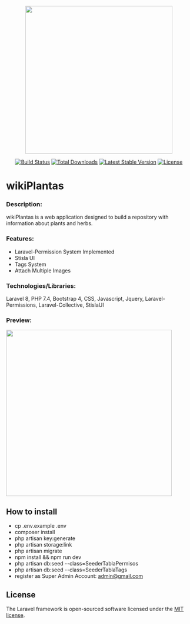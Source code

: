 <p align="center"><a href="https://laravel.com" target="_blank"><img src="https://raw.githubusercontent.com/laravel/art/master/logo-lockup/5%20SVG/2%20CMYK/1%20Full%20Color/laravel-logolockup-cmyk-red.svg" width="400"></a></p>

<p align="center">
<a href="https://travis-ci.org/laravel/framework"><img src="https://travis-ci.org/laravel/framework.svg" alt="Build Status"></a>
<a href="https://packagist.org/packages/laravel/framework"><img src="https://img.shields.io/packagist/dt/laravel/framework" alt="Total Downloads"></a>
<a href="https://packagist.org/packages/laravel/framework"><img src="https://img.shields.io/packagist/v/laravel/framework" alt="Latest Stable Version"></a>
<a href="https://packagist.org/packages/laravel/framework"><img src="https://img.shields.io/packagist/l/laravel/framework" alt="License"></a>
</p>

# wikiPlantas

### Description: 
wikiPlantas is a web application designed to build a repository with information about plants and herbs.

### Features:
* Laravel-Permission System Implemented
* Stisla UI
* Tags System
* Attach Multiple Images

### Technologies/Libraries:
Laravel 8, PHP 7.4, Bootstrap 4, CSS, Javascript, Jquery, Laravel-Permissions, Laravel-Collective, StislaUI

### Preview:
<p> <img src="https://github.com/kuronneko/kuronneko.github.io/blob/master/assets/img/portfoliowp.png" width="450"> </p>

## How to install
* cp .env.example .env
* composer install
* php artisan key:generate
* php artisan storage:link
* php artisan migrate
* npm install && npm run dev
* php artisan db:seed --class=SeederTablaPermisos
* php artisan db:seed --class=SeederTablaTags
* register as Super Admin Account: admin@gmail.com

## License

The Laravel framework is open-sourced software licensed under the [MIT license](https://opensource.org/licenses/MIT).

